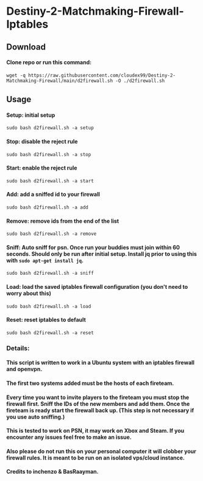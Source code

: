 # Destiny-2-Matchmaking-Firewall-Iptables

## Download
#### Clone repo or run this command: 
```wget -q https://raw.githubusercontent.com/cloudex99/Destiny-2-Matchmaking-Firewall/main/d2firewall.sh -O ./d2firewall.sh```
## Usage
#### Setup: initial setup
``` sudo bash d2firewall.sh -a setup ```
#### Stop: disable the reject rule 
``` sudo bash d2firewall.sh -a stop ```
#### Start: enable the reject rule
``` sudo bash d2firewall.sh -a start ```
#### Add: add a sniffed id to your firewall
``` sudo bash d2firewall.sh -a add ```
#### Remove: remove ids from the end of the list
``` sudo bash d2firewall.sh -a remove ```
#### Sniff: Auto sniff for psn. Once run your buddies must join within 60 seconds. Should only be run after initial setup. Install jq prior to using this with ```sudo apt-get install jq```.
``` sudo bash d2firewall.sh -a sniff ```
#### Load: load the saved iptables firewall configuration (you don't need to worry about this)
``` sudo bash d2firewall.sh -a load ```
#### Reset: reset iptables to default
``` sudo bash d2firewall.sh -a reset ```

### Details:
#### This script is written to work in a Ubuntu system with an iptables firewall and openvpn. 
#### The first two systems added must be the hosts of each fireteam.
#### Every time you want to invite players to the fireteam you must stop the firewall first. Sniff the IDs of the new members and add them. Once the fireteam is ready start the firewall back up. (This step is not necessary if you use auto sniffing.)
#### This is tested to work on PSN, it may work on Xbox and Steam. If you encounter any issues feel free to make an issue.
#### Also please do not run this on your personal computer it will clobber your firewall rules. It is meant to be run on an isolated vps/cloud instance.
#### Credits to inchenzo & BasRaayman.

